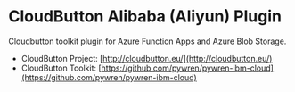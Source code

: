 # CloudButton Alibaba (Aliyun) Plugin
Cloudbutton toolkit plugin for Azure Function Apps and Azure Blob Storage.

- CloudButton Project: [http://cloudbutton.eu/](http://cloudbutton.eu/)
- CloudButton Toolkit: [https://github.com/pywren/pywren-ibm-cloud](https://github.com/pywren/pywren-ibm-cloud)